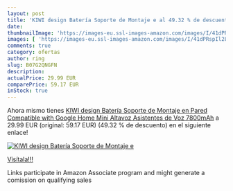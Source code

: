 ```yaml
---
layout: post
title: 'KIWI design Batería Soporte de Montaje e al 49.32 % de descuento'
date: 
thumbnailImage: 'https://images-eu.ssl-images-amazon.com/images/I/41dPRspIl2L._SL200_.jpg'
images: [ 'https://images-eu.ssl-images-amazon.com/images/I/41dPRspIl2L._SL200_.jpg' ]
comments: true
category: ofertas
author: ring
slug: B07G2QNGFN
description:
actualPrice: 29.99 EUR
comparePrice: 59.17 EUR
inStock: true
---
```


Ahora mismo tienes [KIWI design Batería Soporte de Montaje en Pared Compatible with Google Home Mini Altavoz Asistentes de Voz  7800mAh](https://www.amazon.es/dp/B07G2QNGFN/?tag=tolees-21) a 29.99 EUR (original: 59.17 EUR) (49.32 %  de descuento) en el siguiente enlace!

[![KIWI design Batería Soporte de Montaje e](https://images-eu.ssl-images-amazon.com/images/I/41dPRspIl2L._SL200_.jpg)](https://www.amazon.es/dp/B07G2QNGFN/?tag=tolees-21)

[Visítala!!!](https://www.amazon.es/dp/B07G2QNGFN/?tag=tolees-21)

Links participate in Amazon Associate program and might generate a comission on qualifying sales
